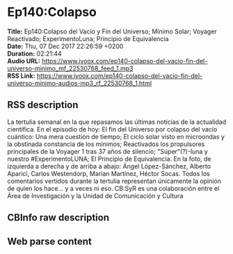 # Ep140:Colapso  
**Title:** Ep140:Colapso del Vacío y Fin del Universo; Mínimo Solar; Voyager Reactivado; ExperimentoLuna; Principio de Equivalencia  
**Date:** Thu, 07 Dec 2017 22:26:59 +0200  
**Duration:** 02:21:44  
**Audio URL:** https://www.ivoox.com/ep140-colapso-del-vacio-fin-del-universo-minimo_mf_22530768_feed_1.mp3  
**RSS Link:** https://www.ivoox.com/ep140-colapso-del-vacio-fin-del-universo-minimo-audios-mp3_rf_22530768_1.html  

## RSS description
La tertulia semanal en la que repasamos las últimas noticias de la actualidad científica. En el episodio de hoy: El fin del Universo por colapso del vacío cuántico: Una mera cuestión de tiempo; El ciclo solar visto en microondas y la obstinada constancia de los mínimos; Reactivados los propulsores principales de la Voyager 1 tras 37 años de silencio; "Súper"(?)-luna y nuestro #ExperimentoLUNA; El Principio de Equivalencia.  En la foto, de izquierda a derecha y de arriba a abajo: Ángel López-Sánchez, Alberto Aparici, Carlos Westendorp, Marian Martínez, Héctor Socas. Todos los comentarios vertidos durante la tertulia representan únicamente la opinión de quien los hace… y a veces ni eso. CB:SyR es una colaboración entre el Área de Investigación y la Unidad de Comunicación y Cultura

## CBInfo raw description


## Web parse content

